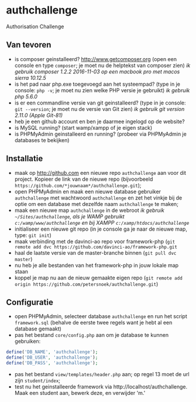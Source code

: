 # authchallenge
Authorisation Challenge

## Van tevoren
- is composer geinstalleerd?  http://www.getcomposer.org  (open een console en type `composer`; je moet nu de helptekst van composer zien)   *ik gebruik composer 1.2.2 2016-11-03 op een macbook pro met macos sierra 10.12.5*
- is het pad naar php.exe toegevoegd aan het systeempad?  (type in je console: `php -v`; je moet nu zien welke PHP versie je gebruikt)   *ik gebruik php 5.6.0*
- is er een commandline versie van git geinstalleerd?   (type in je console: `git --version`; je moet nu de versie van Git zien)  *ik gebruik git version 2.11.0 (Apple Git-81)*
- heb je een github account en ben je daarmee ingelogd op de website?
- is MySQL running?  (start wamp/xampp of je eigen stack)
- is PHPMyAdmin geinstalleerd en running?  (probeer via PHPMyAdmin je databases te bekijken)

## Installatie
- maak op http://github.com een nieuwe repo `authchallenge` aan voor dit project. Kopieer de link van de nieuwe repo (bijvoorbeeld `https://github.com/*jouwnaam*/authchallenge.git`);
- open PHPMyAdmin en maak een nieuwe database gebruiker `authchallenge` met wachtwoord `authchallenge` en zet het vinkje bij de optie om een database met dezelfde naam `authchallenge` te maken;
- maak een nieuwe map `authchallenge` in de webroot  *ik gebruik `~/Sites/authchallenge`, als je WAMP gebruikt `c:/wamp/www/authchallenge` en bij XAMPP `c:/xamp/htdocs/authchallenge`*
- initialiseer een nieuwe git repo  (in je console ga je naar de nieuwe map, type: `git init`)
- maak verbinding met de davinci-ao repo voor framework-php  (`git remote add dvc https://github.com/davinci-ao/framework-php.git`
- haal de laatste versie van de master-branche binnen (`git pull dvc master`)
- nu heb je alle bestanden van het framework-php in jouw lokale map staan
- koppel je map nu aan de nieuw gemaakte eigen repo (`git remote add origin https://github.com/petersnoek/authchallenge.git`)

## Configuratie
- open PHPMyAdmin, selecteer database `authchallenge` en run het script `framework.sql` (behalve de eerste twee regels want je hebt al een database gemaakt)
- pas het bestand `core/config.php` aan om je database te kunnen gebruiken:  
```php
define('DB_NAME', 'authchallenge');
define('DB_USER', 'authchallenge');
define('DB_PASS', 'authchallenge');
```
- pas het bestand `view/templates/header.php` aan; op regel 13 moet de url zijn `student/index`;
- test nu het geinstalleerde framework via http://localhost/authchallenge. Maak een student aan, bewerk deze, en verwijder 'm.'
